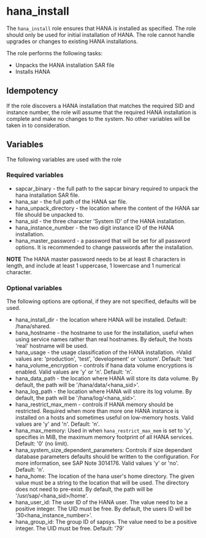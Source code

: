 # hana_install

The `hana_install` role ensures that HANA is installed as specified.  The role
should only be used for initial installation of HANA.  The role cannot handle
upgrades or changes to existing HANA installations.

The role performs the following tasks:

* Unpacks the HANA installation SAR file
* Installs HANA

## Idempotency

If the role discovers a HANA installation that matches the required SID and
instance number, the role will assume that the required HANA installation is
complete and make no changes to the system.  No other variables will be taken
in to consideration.

## Variables

The following variables are used with the role

### Required variables

* sapcar_binary - the full path to the sapcar binary required to unpack the
  hana installation SAR file.
* hana_sar - the full path of the HANA sar file.
* hana_unpack_directory - the location where the content of the HANA
  sar file should be unpacked to.
* hana_sid - the three character 'System ID' of the HANA installation.
* hana_instance_number - the two digit instance ID of the HANA installation.
* hana_master_password - a password that will be set for all password options.
  It is recommended to change passwords after the installation.

**NOTE** The HANA master password needs to be at least 8 characters in length,
and include at least 1 uppercase, 1 lowercase and 1 numerical character.

### Optional variables

The following options are optional, if they are not specified, defaults will be
used.

* hana_install_dir - the location where HANA will be installed. Default:
  /hana/shared.
* hana_hostname - the hostname to use for the installation, useful when using
  service names rather than real hostnames. By default, the hosts 'real'
  hostname will be used.
* hana_usage - the usage classification of the HANA installation. =Valid values
  are: 'production', 'test', 'development' or 'custom'. Default: 'test'
* hana_volume_encryption - controls if hana data volume encryptions is enabled.
  Valid values are 'y' or 'n'. Default: 'n'.
* hana_data_path - the location where HANA will store its data volume. By
  default, the path will be '/hana/data/\<hana_sid\>'.
* hana_log_path - the location where HANA will store its log volume. By
  default, the path will be '/hana/log/\<hana_sid\>'.
* hana_restrict_max_mem - controls if HANA memory should be restricted.
  Required when more than more one HANA instance is installed on a hosts and
  sometimes useful on low-memory hosts. Valid values are 'y' and 'n'. Default:
  'n'.
* hana_max_memory: Used in when `hana_restrict_max_mem` is set to 'y', specifies
  in MiB, the maximum memory footprint of all HANA services. Default: '0' (no
  limit).
* hana_system_size_dependent_parameters: Controls if size dependant database
  parameters defaults should be written to the configuration. For more
  information, see SAP Note 3014176. Valid values 'y' or 'no'. Default: 'n'.
* hana_home: The location of the hana user's home directory.  The given value
  must be a string to the location that will be used.  The directory does not
  need to pre-exist. By default, the path will be '/usr/sap/\<hana_sid\>/home'.
* hana_user_id: The user ID of the HANA user. The value need to be a positive
  integer.  The UID must be free.  By default, the users ID will be
  '30\<hana_instance_number\>'.
* hana_group_id: The group ID of sapsys.  The value need to be a positive
  integer.  The UID must be free.  Default: '79'
